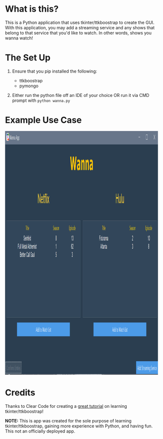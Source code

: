 # What is this?
This is a Python application that uses tkinter/ttkboostrap to create the GUI. With this application, you may add a streaming service
and any shows that belong to that service that you'd like to watch. In other words, shows you wanna watch!

# The Set Up
1) Ensure that you pip installed the following:
   * ttkboostrap
   * pymongo

2) Either run the python file off an IDE of your choice OR run it via CMD prompt with `python wanna.py` 

# Example Use Case
<img src ="https://github.com/bryan-avila/wanna/blob/main/wanna_example.png" width="1000" height="800">

# Credits
Thanks to Clear Code for creating a [great tutorial](https://www.youtube.com/watch?v=mop6g-c5HEY) on learning tkinter/ttkboostrap!

**NOTE:** This is app was created for the sole purpose of learning tkinter/ttkboostrap, gaining more experience with Python, and having fun. This not an officially deployed app.  
